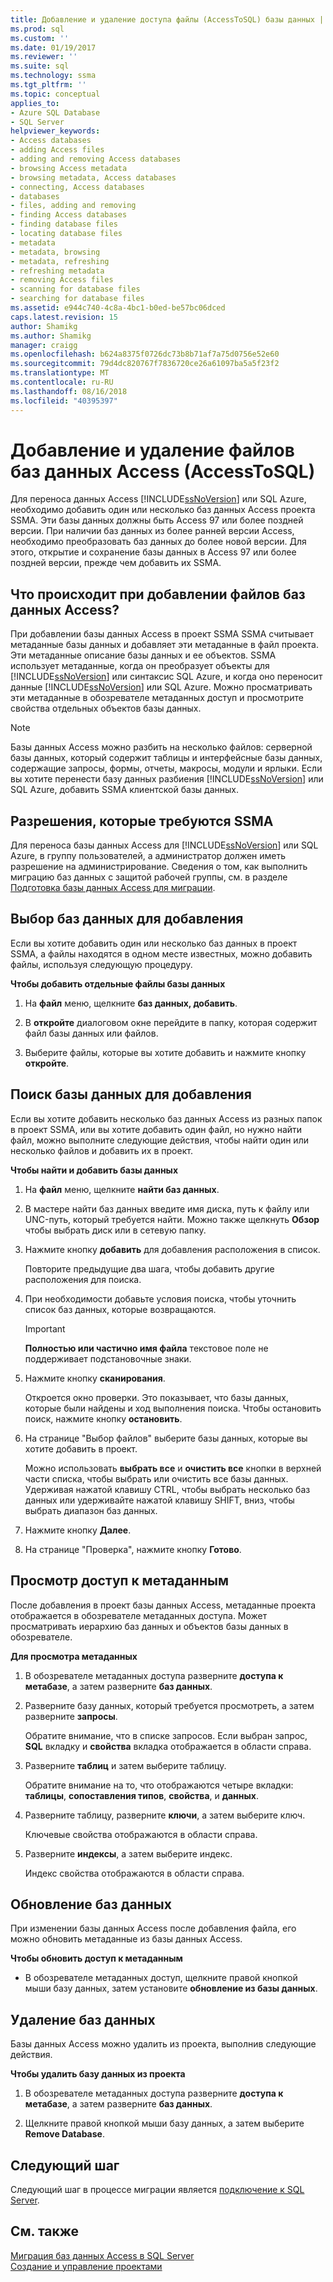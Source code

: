 ```yaml
---
title: Добавление и удаление доступа файлы (AccessToSQL) базы данных | Документация Майкрософт
ms.prod: sql
ms.custom: ''
ms.date: 01/19/2017
ms.reviewer: ''
ms.suite: sql
ms.technology: ssma
ms.tgt_pltfrm: ''
ms.topic: conceptual
applies_to:
- Azure SQL Database
- SQL Server
helpviewer_keywords:
- Access databases
- adding Access files
- adding and removing Access databases
- browsing Access metadata
- browsing metadata, Access databases
- connecting, Access databases
- databases
- files, adding and removing
- finding Access databases
- finding database files
- locating database files
- metadata
- metadata, browsing
- metadata, refreshing
- refreshing metadata
- removing Access files
- scanning for database files
- searching for database files
ms.assetid: e944c740-4c8a-4bc1-b0ed-be57bc06dced
caps.latest.revision: 15
author: Shamikg
ms.author: Shamikg
manager: craigg
ms.openlocfilehash: b624a8375f0726dc73b8b71af7a75d0756e52e60
ms.sourcegitcommit: 79d4dc820767f7836720ce26a61097ba5a5f23f2
ms.translationtype: MT
ms.contentlocale: ru-RU
ms.lasthandoff: 08/16/2018
ms.locfileid: "40395397"
---
```

# <a name="adding-and-removing-access-database-files-accesstosql"></a>Добавление и удаление файлов баз данных Access (AccessToSQL)
Для переноса данных Access [!INCLUDE[ssNoVersion](../../includes/ssnoversion-md.md)] или SQL Azure, необходимо добавить один или несколько баз данных Access проекта SSMA. Эти базы данных должны быть Access 97 или более поздней версии. При наличии баз данных из более ранней версии Access, необходимо преобразовать баз данных до более новой версии. Для этого, открытие и сохранение базы данных в Access 97 или более поздней версии, прежде чем добавить их SSMA.  
  
## <a name="what-happens-when-you-add-access-database-files"></a>Что происходит при добавлении файлов баз данных Access?  
При добавлении базы данных Access в проект SSMA SSMA считывает метаданные базы данных и добавляет эти метаданные в файл проекта. Эти метаданные описание базы данных и ее объектов. SSMA использует метаданные, когда он преобразует объекты для [!INCLUDE[ssNoVersion](../../includes/ssnoversion-md.md)] или синтаксис SQL Azure, и когда оно переносит данные [!INCLUDE[ssNoVersion](../../includes/ssnoversion-md.md)] или SQL Azure. Можно просматривать эти метаданные в обозревателе метаданных доступ и просмотрите свойства отдельных объектов базы данных.  
  
> [!NOTE]  
> Базы данных Access можно разбить на несколько файлов: серверной базы данных, который содержит таблицы и интерфейсные базы данных, содержащие запросы, формы, отчеты, макросы, модули и ярлыки. Если вы хотите перенести базу данных разбиения [!INCLUDE[ssNoVersion](../../includes/ssnoversion-md.md)] или SQL Azure, добавить SSMA клиентской базы данных.  
  
## <a name="permissions-that-are-required-by-ssma"></a>Разрешения, которые требуются SSMA  
Для переноса базы данных Access для [!INCLUDE[ssNoVersion](../../includes/ssnoversion-md.md)] или SQL Azure, в группу пользователей, а администратор должен иметь разрешение на администрирование. Сведения о том, как выполнить миграцию баз данных с защитой рабочей группы, см. в разделе [Подготовка базы данных Access для миграции](preparing-access-databases-for-migration-accesstosql.md).  
  
## <a name="selecting-databases-to-add"></a>Выбор баз данных для добавления  
Если вы хотите добавить один или несколько баз данных в проект SSMA, а файлы находятся в одном месте известных, можно добавить файлы, используя следующую процедуру.  
  
**Чтобы добавить отдельные файлы базы данных**  
  
1.  На **файл** меню, щелкните **баз данных, добавить**.  
  
2.  В **откройте** диалоговом окне перейдите в папку, которая содержит файл базы данных или файлов.  
  
3.  Выберите файлы, которые вы хотите добавить и нажмите кнопку **откройте**.  
  
## <a name="finding-databases-to-add"></a>Поиск базы данных для добавления  
Если вы хотите добавить несколько баз данных Access из разных папок в проект SSMA, или вы хотите добавить один файл, но нужно найти файл, можно выполните следующие действия, чтобы найти один или несколько файлов и добавить их в проект.  
  
**Чтобы найти и добавить базы данных**  
  
1.  На **файл** меню, щелкните **найти баз данных**.  
  
2.  В мастере найти баз данных введите имя диска, путь к файлу или UNC-путь, который требуется найти. Можно также щелкнуть **Обзор** чтобы выбрать диск или в сетевую папку.  
  
3.  Нажмите кнопку **добавить** для добавления расположения в список.  
  
    Повторите предыдущие два шага, чтобы добавить другие расположения для поиска.  
  
4.  При необходимости добавьте условия поиска, чтобы уточнить список баз данных, которые возвращаются.  
  
    > [!IMPORTANT]  
    > **Полностью или частично имя файла** текстовое поле не поддерживает подстановочные знаки.  
  
5.  Нажмите кнопку **сканирования**.  
  
    Откроется окно проверки. Это показывает, что базы данных, которые были найдены и ход выполнения поиска. Чтобы остановить поиск, нажмите кнопку **остановить**.  
  
6.  На странице "Выбор файлов" выберите базы данных, которые вы хотите добавить в проект.  
  
    Можно использовать **выбрать все** и **очистить все** кнопки в верхней части списка, чтобы выбрать или очистить все базы данных. Удерживая нажатой клавишу CTRL, чтобы выбрать несколько баз данных или удерживайте нажатой клавишу SHIFT, вниз, чтобы выбрать диапазон баз данных.  
  
7.  Нажмите кнопку **Далее**.  
  
8.  На странице "Проверка", нажмите кнопку **Готово**.  
  
## <a name="browsing-access-metadata"></a>Просмотр доступ к метаданным  
После добавления в проект базы данных Access, метаданные проекта отображается в обозревателе метаданных доступа. Может просматривать иерархию баз данных и объектов базы данных в обозревателе.  
  
**Для просмотра метаданных**  
  
1.  В обозревателе метаданных доступа разверните **доступа к метабазе**, а затем разверните **баз данных**.  
  
2.  Разверните базу данных, который требуется просмотреть, а затем разверните **запросы**.  
  
    Обратите внимание, что в списке запросов. Если выбран запрос, **SQL** вкладку и **свойства** вкладка отображается в области справа.  
  
3.  Разверните **таблиц** и затем выберите таблицу.  
  
    Обратите внимание на то, что отображаются четыре вкладки: **таблицы**, **сопоставления типов**, **свойства**, и **данных**.  
  
4.  Разверните таблицу, разверните **ключи**, а затем выберите ключ.  
  
    Ключевые свойства отображаются в области справа.  
  
5.  Разверните **индексы**, а затем выберите индекс.  
  
    Индекс свойства отображаются в области справа.  
  
## <a name="refreshing-databases"></a>Обновление баз данных  
При изменении базы данных Access после добавления файла, его можно обновить метаданные из базы данных Access.  
  
**Чтобы обновить доступ к метаданным**  
  
-   В обозревателе метаданных доступ, щелкните правой кнопкой мыши базу данных, затем установите **обновление из базы данных**.  
  
## <a name="removing-databases"></a>Удаление баз данных  
Базы данных Access можно удалить из проекта, выполнив следующие действия.  
  
**Чтобы удалить базу данных из проекта**  
  
1.  В обозревателе метаданных доступа разверните **доступа к метабазе**, а затем разверните **баз данных**.  
  
2.  Щелкните правой кнопкой мыши базу данных, а затем выберите **Remove Database**.  
  
## <a name="next-step"></a>Следующий шаг  
Следующий шаг в процессе миграции является [подключение к SQL Server](http://msdn.microsoft.com/bb8c4bde-cfc2-4636-92ae-5dd24abe9536).  
  
## <a name="see-also"></a>См. также  
[Миграция баз данных Access в SQL Server](migrating-access-databases-to-sql-server-azure-sql-db-accesstosql.md)  
[Создание и управление проектами](creating-and-managing-projects-accesstosql.md)  
  
